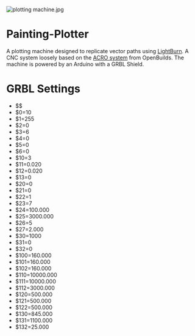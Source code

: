 ![plotting machine.jpg](https://github.com/badalmer/NoiseBench/blob/master/plotting%20machine.jpg)

# Painting-Plotter
A plotting machine designed to replicate vector paths using [LightBurn](https://lightburnsoftware.com/). A CNC system loosely based on the [ACRO system](https://openbuilds.com/builds/openbuilds-acro-system.5416/) from OpenBuilds. The machine is 
powered by an Arduino with a GRBL Shield.

# GRBL Settings
- $$
- $0=10
- $1=255
- $2=0
- $3=6
- $4=0
- $5=0
- $6=0
- $10=3
- $11=0.020
- $12=0.020
- $13=0
- $20=0
- $21=0
- $22=1
- $23=7
- $24=100.000
- $25=3000.000
- $26=5
- $27=2.000
- $30=1000
- $31=0
- $32=0
- $100=160.000
- $101=160.000
- $102=160.000
- $110=10000.000
- $111=10000.000
- $112=3000.000
- $120=500.000
- $121=500.000
- $122=500.000
- $130=845.000
- $131=1100.000
- $132=25.000
